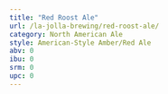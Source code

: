 ```yaml
---
title: "Red Roost Ale"
url: /la-jolla-brewing/red-roost-ale/
category: North American Ale
style: American-Style Amber/Red Ale
abv: 0
ibu: 0
srm: 0
upc: 0
---
```


